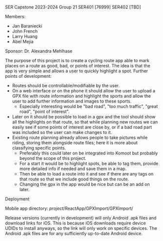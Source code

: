 SER Capstone 2023-2024 Group 21
SER401 [76999]
SER402 [TBD]

Members:
- Jan Baraniecki
- John French
- Larry Huang
- Abel Mejia


Sponsor: Dr. Alexandra Mehlhase

The purpose of this project is to create a cycling route app able to mark places on a route as good, bad, or points of interest. The idea is that the app is very simple and allows a user to quickly highlight a spot.
Further points of development:
- Routes should be controllable/modifiable by the user.
- On a web interface or on the phone it should allow the user to upload a GPX file with route information and highlight the sports and allow the user to add further information and images to these sports.
  - Especially interesting would be "bad road", "too much traffic", "great road", "point of interest".
- Later on it should be possible to load in a gpx and the tool should show all the highlights on that route, so that while planning new routes we can easily see if some points of interest are close by, or if a bad road part was included so the user can make changes to it.
- Existing route planning already allows people to take pictures while riding, storing them alongside route files; here it is more about classifying specific points.
  - Preferably this could later on be integrated into Komoot but probably beyond the scope of this project.
  - For a start it would be to highlight spots, be able to tag them, provide more detailed info if needed and save them in a map.
  - Then be able to load a route into it and see if there are any tags on that route so that we include good things on the route.
  - Changing the gpx in the app would be nice but can be an add on later.

Deployment

Mobile app directory: _project_/ReactApp/GPXImport/GPXImport/

Release versions (currently in development) will only Android .apk files and download links for iOS. This is because iOS downloads require device UDIDs to install anyways, so the link will only work on specific devices. The Android .apk files are for any sufficiently up-to-date Android device.
